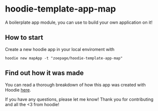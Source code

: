 # hoodie-template-app-map

A boilerplate app module, you can use to build your own application on it!

## How to start
Create a new hoodie app in your local enviroment with

````
hoodie new mapApp -t "zoepage/hoodie-template-app-map"
````

## Find out how it was made
You can read a thorough breakdown of how this app was created with Hoodie [here](docs.hood.ie/en/tutorials/map-app.html).


If you have any questions, please let me know!
Thank you for contributing and all the <3 from hoodie!
